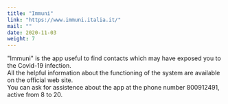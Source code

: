 ```yaml
---
title: "Immuni"
link: "https://www.immuni.italia.it/"
mail: ""
date: 2020-11-03
weight: 7
---
```


"Immuni" is the app useful to find contacts which may have exposed you to the Covid-19 infection.  
All the helpful information about the functioning of the system are available on the official web site.  
You can ask for assistence about the app at the phone number 800912491, active from 8 to 20.
